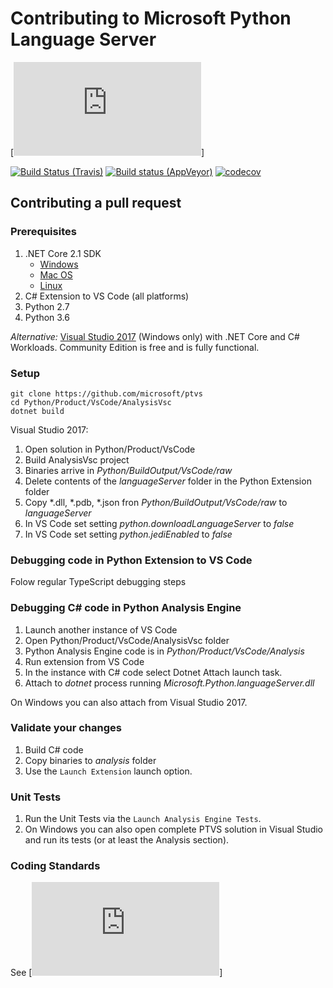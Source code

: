 # Contributing to Microsoft Python Language Server
[![Contributing to Python Tools for Visual Studio](https://github.com/Microsoft/PTVS/blob/master/CONTRIBUTING.md)]

[![Build Status (Travis)](https://travis-ci.org/Microsoft/vscode-python.svg?branch=master)](https://travis-ci.org/Microsoft/vscode-python) [![Build status (AppVeyor)](https://ci.appveyor.com/api/projects/status/s0pt8d79gqw222j7?svg=true)](https://ci.appveyor.com/project/DonJayamanne/vscode-python-v3vd6) [![codecov](https://codecov.io/gh/Microsoft/vscode-python/branch/master/graph/badge.svg)](https://codecov.io/gh/Microsoft/vscode-python)


## Contributing a pull request

### Prerequisites

1. .NET Core 2.1 SDK
   - [Windows](https://www.microsoft.com/net/learn/get-started/windows)
   - [Mac OS](https://www.microsoft.com/net/learn/get-started/macos)
   - [Linux](https://www.microsoft.com/net/learn/get-started/linux/rhel)
2. C# Extension to VS Code (all platforms)
3. Python 2.7
4. Python 3.6

*Alternative:* [Visual Studio 2017](https://www.visualstudio.com/downloads/) (Windows only) with .NET Core and C# Workloads. Community Edition is free and is fully functional.

### Setup

```shell
git clone https://github.com/microsoft/ptvs
cd Python/Product/VsCode/AnalysisVsc
dotnet build
```

Visual Studio 2017:
1. Open solution in Python/Product/VsCode
2. Build AnalysisVsc project
3. Binaries arrive in *Python/BuildOutput/VsCode/raw*
4. Delete contents of the *languageServer* folder in the Python Extension folder
5. Copy *.dll, *.pdb, *.json fron *Python/BuildOutput/VsCode/raw* to *languageServer*
6. In VS Code set setting *python.downloadLanguageServer* to *false*
7. In VS Code set setting *python.jediEnabled* to *false*

### Debugging code in Python Extension to VS Code
Folow regular TypeScript debugging steps

### Debugging C# code in Python Analysis Engine
1. Launch another instance of VS Code
2. Open Python/Product/VsCode/AnalysisVsc folder
3. Python Analysis Engine code is in *Python/Product/VsCode/Analysis*
4. Run extension from VS Code
5. In the instance with C# code select Dotnet Attach launch task.
6. Attach to *dotnet* process running *Microsoft.Python.languageServer.dll*

On Windows you can also attach from Visual Studio 2017.

### Validate your changes

1. Build C# code
2. Copy binaries to *analysis* folder
3. Use the `Launch Extension` launch option.

### Unit Tests
1. Run the Unit Tests via the `Launch Analysis Engine Tests`.
2. On Windows you can also open complete PTVS solution in Visual Studio and run its tests (or at least the Analysis section).


### Coding Standards
See [![Contributing to Python Tools for Visual Studio](https://github.com/Microsoft/PTVS/blob/master/CONTRIBUTING.md)]

